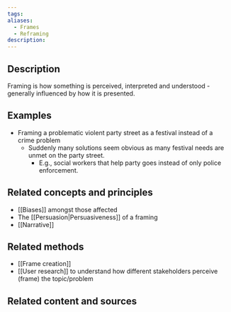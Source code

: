 ```yaml
---
tags: 
aliases:
  - Frames
  - Reframing
description:
---
```


## Description
Framing is how something is perceived, interpreted and understood - generally influenced by how it is presented. 


## Examples 
- Framing a problematic violent party street as a festival instead of a crime problem
	- Suddenly many solutions seem obvious as many festival needs are unmet on the party street. 
		- E.g., social workers that help party goes instead of only police enforcement.  

## Related concepts and principles
- [[Biases]] amongst those affected 
- The [[Persuasion|Persuasiveness]] of a framing 
- [[Narrative]]

## Related methods
- [[Frame creation]]
- [[User research]] to understand how different stakeholders perceive (frame) the topic/problem 

## Related content and sources
